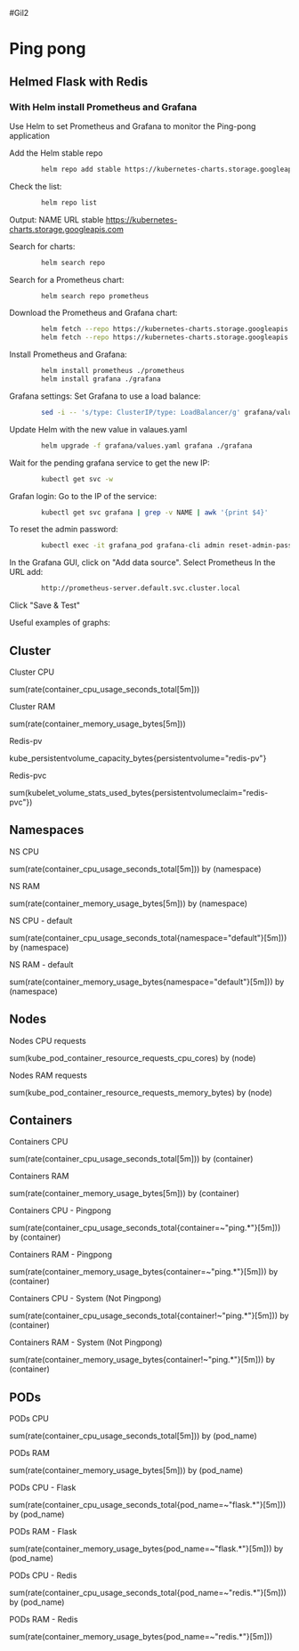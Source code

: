 #Gil2
# Ping pong
## Helmed Flask with Redis 
### With Helm install Prometheus and Grafana

Use Helm to set Prometheus and Grafana to monitor the Ping-pong application


Add the Helm stable repo
```bash
        helm repo add stable https://kubernetes-charts.storage.googleapis.com
```

Check the list:
```bash
        helm repo list
```
Output:
NAME  	URL
stable	https://kubernetes-charts.storage.googleapis.com

Search for charts:
```bash
        helm search repo 
```

Search for a Prometheus chart:
```bash
        helm search repo prometheus
```

Download the Prometheus and Grafana chart:
```bash
        helm fetch --repo https://kubernetes-charts.storage.googleapis.com --untar --untardir . prometheus
        helm fetch --repo https://kubernetes-charts.storage.googleapis.com --untar --untardir . grafana
```

Install Prometheus and Grafana:
```bash
        helm install prometheus ./prometheus
        helm install grafana ./grafana
```

Grafana settings:
Set Grafana to use a load balance:
```bash
        sed -i -- 's/type: ClusterIP/type: LoadBalancer/g' grafana/values.yaml
```

Update Helm with the new value in valaues.yaml
```bash
        helm upgrade -f grafana/values.yaml grafana ./grafana
```

Wait for the pending grafana service to get the new IP:
```bash
        kubectl get svc -w
```

Grafan login: Go to the IP of the service:
```bash
        kubectl get svc grafana | grep -v NAME | awk '{print $4}'
```

To reset the admin password:
```bash
        kubectl exec -it grafana_pod grafana-cli admin reset-admin-password new_pass
```

In the Grafana GUI, click on "Add data source".
Select Prometheus
In the URL add: 
```bash
        http://prometheus-server.default.svc.cluster.local
```
Click "Save & Test"

Useful examples of graphs:

Cluster
-------
Cluster CPU

sum(rate(container_cpu_usage_seconds_total[5m]))

Cluster RAM

sum(rate(container_memory_usage_bytes[5m]))

Redis-pv

kube_persistentvolume_capacity_bytes{persistentvolume="redis-pv"}

Redis-pvc

sum(kubelet_volume_stats_used_bytes{persistentvolumeclaim="redis-pvc"})


Namespaces
----------
NS CPU

sum(rate(container_cpu_usage_seconds_total[5m])) by (namespace)

NS RAM

sum(rate(container_memory_usage_bytes[5m])) by (namespace)

NS CPU - default

sum(rate(container_cpu_usage_seconds_total{namespace="default"}[5m])) by (namespace)

NS RAM - default

sum(rate(container_memory_usage_bytes{namespace="default"}[5m])) by (namespace)


Nodes
-----
Nodes CPU requests

sum(kube_pod_container_resource_requests_cpu_cores) by (node)

Nodes RAM requests

sum(kube_pod_container_resource_requests_memory_bytes) by (node)


Containers
----------
Containers CPU

sum(rate(container_cpu_usage_seconds_total[5m])) by (container)

Containers RAM

sum(rate(container_memory_usage_bytes[5m])) by (container)

Containers CPU - Pingpong

sum(rate(container_cpu_usage_seconds_total{container=~"ping.*"}[5m])) by (container)

Containers RAM - Pingpong

sum(rate(container_memory_usage_bytes{container=~"ping.*"}[5m])) by (container)

Containers CPU - System (Not Pingpong)

sum(rate(container_cpu_usage_seconds_total{container!~"ping.*"}[5m])) by (container)

Containers RAM - System (Not Pingpong)

sum(rate(container_memory_usage_bytes{container!~"ping.*"}[5m])) by (container)


PODs
----
PODs CPU

sum(rate(container_cpu_usage_seconds_total[5m])) by (pod_name) 

PODs RAM

sum(rate(container_memory_usage_bytes[5m])) by (pod_name) 

PODs CPU - Flask

sum(rate(container_cpu_usage_seconds_total{pod_name=~"flask.*"}[5m])) by (pod_name) 

PODs RAM - Flask

sum(rate(container_memory_usage_bytes{pod_name=~"flask.*"}[5m])) by (pod_name) 

PODs CPU - Redis

sum(rate(container_cpu_usage_seconds_total{pod_name=~"redis.*"}[5m])) by (pod_name) 

PODs RAM - Redis

sum(rate(container_memory_usage_bytes{pod_name=~"redis.*"}[5m]))

